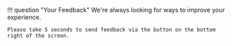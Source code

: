 !!! question "Your Feedback"
    We're always looking for ways to improve your experience.

    Please take 5 seconds to send feedback via the button on the bottom right of the screen.
